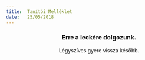 ```yaml
---
title:  Tanítói Melléklet
date:   25/05/2018
---
```


### <center>Erre a leckére dolgozunk.</center>
<center>Légyszíves gyere vissza később.</center>